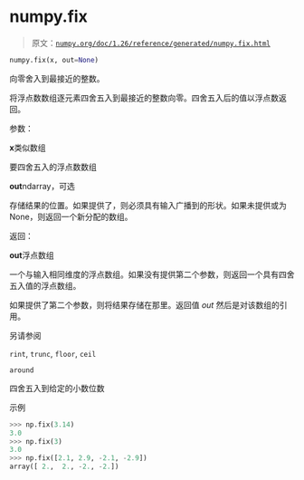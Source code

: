 # numpy.fix

> 原文：[`numpy.org/doc/1.26/reference/generated/numpy.fix.html`](https://numpy.org/doc/1.26/reference/generated/numpy.fix.html)

```py
numpy.fix(x, out=None)
```

向零舍入到最接近的整数。

将浮点数数组逐元素四舍五入到最接近的整数向零。四舍五入后的值以浮点数返回。

参数：

**x**类似数组

要四舍五入的浮点数数组

**out**ndarray，可选

存储结果的位置。如果提供了，则必须具有输入广播到的形状。如果未提供或为 None，则返回一个新分配的数组。

返回：

**out**浮点数组

一个与输入相同维度的浮点数组。如果没有提供第二个参数，则返回一个具有四舍五入值的浮点数组。

如果提供了第二个参数，则将结果存储在那里。返回值 *out* 然后是对该数组的引用。

另请参阅

`rint`, `trunc`, `floor`, `ceil`

`around`

四舍五入到给定的小数位数

示例

```py
>>> np.fix(3.14)
3.0
>>> np.fix(3)
3.0
>>> np.fix([2.1, 2.9, -2.1, -2.9])
array([ 2.,  2., -2., -2.]) 
```
